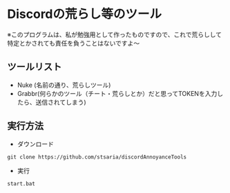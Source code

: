 # Discordの荒らし等のツール
※このプログラムは、私が勉強用として作ったものですので、これで荒らしして特定とかされても責任を負うことはないですよ〜
## ツールリスト
- Nuke (名前の通り、荒らしツール)
- Grabbr(何らかのツール（チート・荒らしとか）だと思ってTOKENを入力したら、送信されてしまう)
## 実行方法
- ダウンロード
```
git clone https://github.com/stsaria/discordAnnoyanceTools
```
- 実行
```
start.bat
```